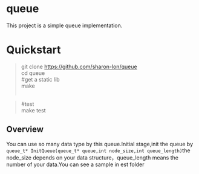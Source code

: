 # queue
  This project is a simple queue implementation.
  
# Quickstart

>git clone https://github.com/sharon-lon/queue<br>
cd queue<br>
#get a static lib<br>
make<br><br>
  
>#test<br>
make test<br>
  
## Overview
You can use so many data type by this queue.Initial stage,init the queue by `queue_t* InitQueue(queue_t* queue,int node_size,int queue_length)`the node_size depends on your data structure，queue_length means the number of your data.You can see a sample in est folder
  
  
